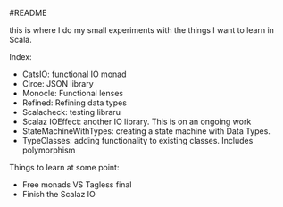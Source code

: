 #README

this is where I do my small experiments with the things I want to learn in Scala.

Index:
- CatsIO: functional IO monad
- Circe: JSON library
- Monocle: Functional lenses
- Refined: Refining data types 
- Scalacheck: testing libraru
- Scalaz IOEffect: another IO library. This is on an ongoing work
- StateMachineWithTypes: creating a state machine with Data Types. 
- TypeClasses: adding functionality to existing classes. Includes polymorphism 


Things to learn at some point: 

- Free monads VS Tagless final
- Finish the Scalaz IO
